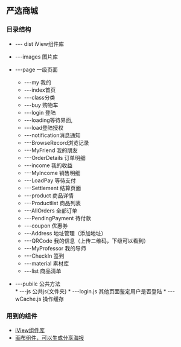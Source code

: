 ## 严选商城

### 目录结构
* --- dist iView组件库
* ---images 图片库
* ---page 一级页面
     * ---my 我的
     * ---index首页
     * ---class分类
     * ---buy 购物车
     * ---login 登陆
     * ---loading等待界面,
     * ---load登陆授权
     * ---notification消息通知
     * ---BrowseRecord浏览记录
     * ---MyFriend 我的朋友
     * ---OrderDetails 订单明细
     * ---income 我的收益
     * ---MyIncome 销售明细
     * ---LoadPay 等待支付
     * ---Settlement 结算页面
     * ---product 商品详情
     * ---Productlist 商品列表
     * ---AllOrders 全部订单
     * ---PendingPayment 待付款
     * ---coupon 优惠券
     * ---Address 地址管理（添加地址）
     * ---QRCode 我的信息（上传二维码，下级可以看到）
     * ---MyProfessor 我的导师
     * ---CheckIn 签到
     * ---material 素材库
     * ---list 商品清单



* ---pubilc 公共方法        
      * ---js 公共js(文件夹)
        * ---login.js 其他页面鉴定用户是否登陆
        * ---wCache.js 操作缓存
        
### 用到的组件
*  [iView组件库](https://weapp.iviewui.com)
*  [画布组件，可以生成分享海报](https://github.com/kuckboy1994/mp_canvas_drawer)


